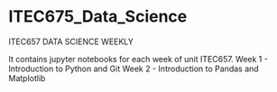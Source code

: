 # ITEC675_Data_Science
ITEC657 DATA SCIENCE WEEKLY

It contains jupyter notebooks for each week of unit ITEC657.
Week 1 - Introduction to Python and Git
Week 2 - Introduction to Pandas and Matplotlib
